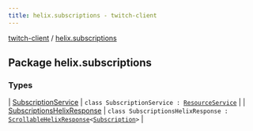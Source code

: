 ```yaml
---
title: helix.subscriptions - twitch-client
---
```


[twitch-client](../index.html) / [helix.subscriptions](./index.html)

## Package helix.subscriptions

### Types

| [SubscriptionService](-subscription-service/index.html) | `class SubscriptionService : `[`ResourceService`](../helix.http/-resource-service/index.html) |
| [SubscriptionsHelixResponse](-subscriptions-helix-response/index.html) | `class SubscriptionsHelixResponse : `[`ScrollableHelixResponse`](../helix.http.model/-scrollable-helix-response/index.html)`<`[`Subscription`](../helix.subscriptions.model/-subscription/index.html)`>` |

